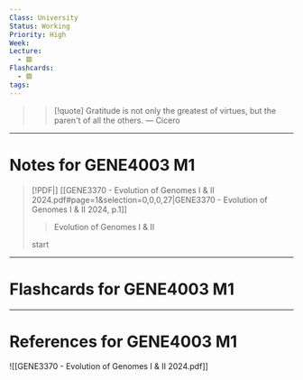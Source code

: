 ```yaml
---
Class: University
Status: Working
Priority: High
Week: 
Lecture:
  - 🟥
Flashcards:
  - 🟥
tags:
---
```

> > [!quote] Gratitude is not only the greatest of virtues, but the paren't of all the others.
> — Cicero

---
# Notes for GENE4003 M1
> [!PDF|] [[GENE3370 - Evolution of Genomes I & II 2024.pdf#page=1&selection=0,0,0,27|GENE3370 - Evolution of Genomes I & II 2024, p.1]]
> > Evolution of Genomes I & II
> 
> start



---
# Flashcards for GENE4003 M1


---
# References for GENE4003 M1
![[GENE3370 - Evolution of Genomes I & II 2024.pdf]]
